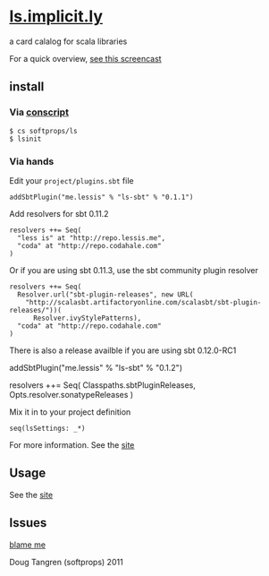 # [ls.implicit.ly](http://ls.implicit.ly/)

a card calalog for scala libraries

For a quick overview, [see this screencast](http://www.screenr.com/EIus)

## install

### Via [conscript](https://github.com/n8han/conscript#readme)
    $ cs softprops/ls
    $ lsinit
    
### Via hands

Edit your `project/plugins.sbt` file

    addSbtPlugin("me.lessis" % "ls-sbt" % "0.1.1")
   
Add resolvers for sbt 0.11.2

    resolvers ++= Seq(
      "less is" at "http://repo.lessis.me",
      "coda" at "http://repo.codahale.com"
    )
    
Or if you are using sbt 0.11.3, use the sbt community plugin resolver

    resolvers ++= Seq(
      Resolver.url("sbt-plugin-releases", new URL(
        "http://scalasbt.artifactoryonline.com/scalasbt/sbt-plugin-releases/"))(
          Resolver.ivyStylePatterns),
      "coda" at "http://repo.codahale.com"
    )

There is also a release availble if you are using sbt 0.12.0-RC1

   addSbtPlugin("me.lessis" % "ls-sbt" % "0.1.2")

   resolvers ++= Seq(
     Classpaths.sbtPluginReleases,
     Opts.resolver.sonatypeReleases
   )

Mix it in to your project definition

    seq(lsSettings: _*)

For more information. See the [site](http://ls.implicit.ly/#publishing)   

## Usage

See the [site](http://ls.implicit.ly/#publishing)

## Issues

[blame me](https://github.com/softprops/ls/issues)


Doug Tangren (softprops) 2011
   



